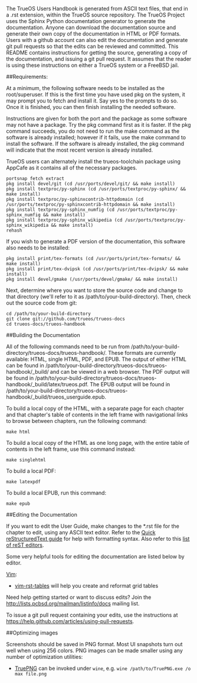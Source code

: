 The TrueOS Users Handbook is generated from ASCII text files, that end in a .rst extension, within the TrueOS source repository. The TrueOS Project uses the Sphinx Python documentation generator to generate the documentation. Anyone can download the documentation source and generate their own copy of the documentation in HTML or PDF formats. Users with a github account can also edit the documentation and generate git pull requests so that the edits can be reviewed and committed. This README contains instructions for getting the source, generating a copy of the documentation, and issuing a git pull request. It assumes that the reader is using these instructions on either a TrueOS system or a FreeBSD jail.

##Requirements:

At a minimum, the following software needs to be installed as the root/superuser. If this is the first time you have used pkg on the system, it may prompt you to fetch and install it. Say yes to the prompts to do so. Once it is finished, you can then finish installing the needed software.

Instructions are given for both the port and the package as some software may not have a package. Try the pkg command first as it is faster. If the pkg command succeeds, you do not need to run the make command as the software is already installed; however if it fails, use the make command to install the software. If the software is already installed, the pkg command will indicate that the most recent version is already installed. 

TrueOS users can alternately install the trueos-toolchain package using AppCafe as it contains all of the necessary packages.

```
portsnap fetch extract
pkg install devel/git (cd /usr/ports/devel/git/ && make install)
pkg install textproc/py-sphinx (cd /usr/ports/textproc/py-sphinx/ && make install)
pkg install textproc/py-sphinxcontrib-httpdomain (cd /usr/ports/textproc/py-sphinxcontrib-httpdomain && make install)
pkg install textproc/py-sphinx_numfig (cd /usr/ports/textproc/py-sphinx_numfig && make install)
pkg install textproc/py-sphinx_wikipedia (cd /usr/ports/textproc/py-sphinx_wikipedia && make install)
rehash
```

If you wish to generate a PDF version of the documentation, this software also needs to be installed:


```
pkg install print/tex-formats (cd /usr/ports/print/tex-formats/ && make install)
pkg install print/tex-dvipsk (cd /usr/ports/print/tex-dvipsk/ && make install)
pkg install devel/gmake (/usr/ports/devel/gmake/ && make install)
```

Next, determine where you want to store the source code and change to that directory (we'll refer to it as /path/to/your-build-directory). Then, check out the source code from git:

```
cd /path/to/your-build-directory
git clone git://github.com/trueos/trueos-docs
cd trueos-docs/trueos-handbook
```

##Building the Documentation

All of the following commands need to be run from /path/to/your-build-directory/trueos-docs/trueos-handbook/. These formats are currently available: HTML, single HTML, PDF, and EPUB. The output of either HTML can be found in /path/to/your-build-directory/trueos-docs/trueos-handbook/_build/ and can be viewed in a web browser. The
PDF output will be found in /path/to/your-build-directory/trueos-docs/trueos-handbook/_build/latex/trueos.pdf. The EPUB output will be found in
/path/to/your-build-directory/trueos-docs/trueos-handbook/_build/trueos_userguide.epub.

To build a local copy of the HTML, with a separate page for each chapter and that chapter's table of contents in the left frame with navigational links to browse between chapters, run the following command:

```
make html
```

To build a local copy of the HTML as one long page, with the entire table of contents in the left frame, use this command instead:

```
make singlehtml
```

To build a local PDF:

```
make latexpdf
```

To build a local EPUB, run this command:

```
make epub
```

##Editing the Documentation

If you want to edit the User Guide, make changes to the \*.rst file for the chapter to edit, using any ASCII text editor. Refer to the [Quick reStructuredText guide](http://docutils.sourceforge.net/docs/user/rst/quickref.html) for help with formatting syntax. Also refer to this [list of reST editors](http://wiki.typo3.org/Editors_%28reST%29).

Some very helpful tools for editing the documentation are listed below by editor.

[Vim](http://www.vim.org):
* [vim-rst-tables](https://github.com/nvie/vim-rst-tables) will help you create and reformat grid tables

Need help getting started or want to discuss edits? Join the http://lists.pcbsd.org/mailman/listinfo/docs mailing list.

To issue a git pull request containing your edits, use the instructions at https://help.github.com/articles/using-pull-requests.

##Optimizing images

Screenshots should be saved in PNG format. Most UI snapshots turn out well when using 256 colors.
PNG images can be made smaller using any number of optimization utilities:
* [TruePNG](http://x128.ho.ua/pngutils.html) can be invoked under `wine`, e.g.
  ```wine /path/to/TruePNG.exe /o max file.png```
